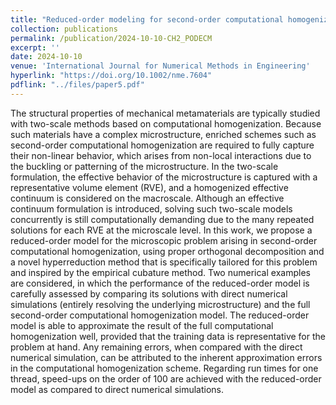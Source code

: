 ```yaml
---
title: "Reduced-order modeling for second-order computational homogenization with applications to geometrically parameterized elastomeric metamaterials"
collection: publications
permalink: /publication/2024-10-10-CH2_PODECM
excerpt: ''
date: 2024-10-10
venue: 'International Journal for Numerical Methods in Engineering'
hyperlink: "https://doi.org/10.1002/nme.7604"
pdflink: "../files/paper5.pdf"
---
```


The structural properties of mechanical metamaterials are typically studied with two-scale methods based on computational homogenization. Because such materials have a complex microstructure, enriched schemes such as second-order computational homogenization are required to fully capture their non-linear behavior, which arises from non-local interactions due to the buckling or patterning of the microstructure. In the two-scale formulation, the effective behavior of the microstructure is captured with a representative volume element (RVE), and a homogenized effective continuum is considered on the macroscale.
Although an effective continuum formulation is introduced, solving such two-scale models concurrently is still computationally demanding due to the many repeated solutions for each RVE at the microscale level. In this work, we propose a reduced-order model for the microscopic problem arising in second-order computational homogenization, using proper orthogonal decomposition and a novel hyperreduction method that is specifically tailored for this problem and inspired by the empirical cubature method. Two numerical examples are considered, in which the performance of the reduced-order model is carefully assessed by comparing its solutions with direct numerical simulations (entirely resolving the underlying microstructure) and the full second-order computational homogenization model. The reduced-order model is able to approximate the result of the full computational homogenization well, provided that the training data is representative for the problem at hand. Any remaining errors, when compared with the direct numerical simulation, can be attributed to the inherent approximation errors in the computational homogenization scheme. Regarding run times for one thread, speed-ups on the order of 100 are achieved with the reduced-order model as compared to direct numerical simulations.
